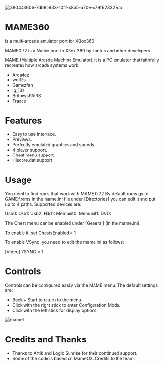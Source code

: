 ![380443606-7db8b933-10f1-48a5-a70e-c79f623327cb](https://github.com/user-attachments/assets/ed4078aa-2272-46c7-8320-4e892dc565fc)

# MAME360
 is a multi-arcade emulator port for XBox360

MAME0.72 is a Native port to XBox 360 by Lantus and other developers

MAME (Multiple Arcade Machine Emulator), it is a PC emulator that faithfully 
recreates how arcade systems work.

- Arcadez
- wolf3s
- Gamezfan
- iq_132
- BritneysPAIRS
- Traace


Features
========
- Easy to use interface.
- Previews.
- Perfectly emulated graphics and sounds.
- 4 player support.
- Cheat menu support.
- Hiscore.dat support.
 

Usage
=====
You need to find roms that work with MAME 0.72
By default roms go to GAME:\roms
In the mame.ini file under [Directories] you can edit it and put up to 4 paths. Supported devices are:

Usb0:
Usb1:
Usb2:
Hdd1:
Memunit0:
Memunit1:
DVD:

The Cheat menu can be enabled under [General] (in the mame.ini).

To enable it, set CheatsEnabled = 1

To enable VSync. you need to edit the mame.ini as follows:

[Video]
VSYNC = 1

Controls
========
Controls can be configured easily via the MAME menu. The default settings are:

- Back + Start to return to the menu.
- Click with the right stick to enter Configuration Mode.
- Click with the left stick for display options.

![mame1](https://github.com/user-attachments/assets/5ef70c22-0cdc-4a8f-8f5a-0121ae4745a6)

Credits and Thanks
==================
- Thanks to Artik and Logic Sunrise for their continued support.
- Some of the code is based on MameOX. Credits to the team.
